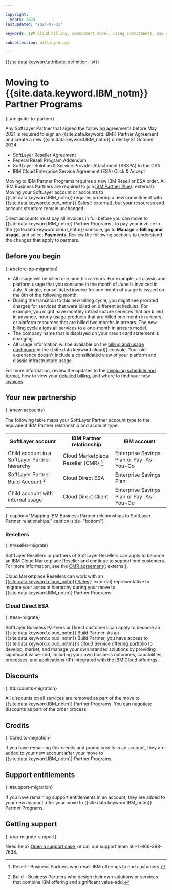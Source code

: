 ```yaml
---

copyright:
  years: 2024
lastupdated: "2024-07-31"

keywords: IBM Cloud billing, commitment model, using commitments, pay as you go with committed use, enterprise savings plan

subcollection: billing-usage

---
```



{{site.data.keyword.attribute-definition-list}}


# Moving to {{site.data.keyword.IBM_notm}} Partner Programs
{: #migrate-to-partner}

Any SoftLayer Partner that signed the following agreements before May 2021 is required to sign an {{site.data.keyword.IBM}} Partner Agreement and create a new {{site.data.keyword.IBM_notm}} order by 31 October 2024:
- SoftLayer Reseller Agreement
- Federal Resell Program Addendum
- SoftLayer Solution & Service Provider Attachment (SSSPA) to the CSA
- IBM Cloud Enterprise Service Agreement (ESA) Click & Accept

Moving to IBM Partner Programs requires a new IBM Resell or ESA order. All IBM Business Partners are required to join [IBM Partner Plus](https://www.ibm.com/partnerplus/){: external}. Moving your SoftLayer account or accounts to {{site.data.keyword.IBM_notm}} requires ordering a new commitment with [{{site.data.keyword.cloud_notm}} Sales](https://www.ibm.com/cloud?contactmodule){: external}, but your resources and account structure remain unchanged.

Direct accounts must pay all invoices in full before you can move to {{site.data.keyword.IBM_notm}} Partner Programs. To pay your invoice in the {{site.data.keyword.cloud_notm}} console, go to **Manage** > **Billing and usage**, and select **Payments**. Review the following sections to understand the changes that apply to partners.

## Before you begin
{: #before-bp-migration}

- All usage will be billed one month in arrears. For example, all classic and platform usage that you consume in the month of June is invoiced in July. A single, consolidated invoice for one month of usage is issued on the 8th of the following month.
- During the transition to this new billing cycle, you might see prorated charges for services that were billed on different schedules. For example, you might have monthly infrastructure services that are billed in advance, hourly usage products that are billed one month in arrears, or platform resources that are billed two months in arrears. The new billing cycle aligns all services to a one-month in arrears model.
- The company name that is displayed on your credit card statement is changing.
- All usage information will be available on the [billing and usage dashboard](/billing/) in the {{site.data.keyword.cloud}} console. Your old experience doesn't include a consilidated view of your platform and classic infrastructure usage.

For more information, review the updates to the [invoicing schedule and format](/docs/enterprise-management?topic=enterprise-management-migrate-to-simple#invoice-compare), how to view your [detailed billing](/docs/enterprise-management?topic=enterprise-management-migrate-to-simple#find-detials), and where to find your new [invoices](/docs/enterprise-management?topic=enterprise-management-migrate-to-simple#new-invoices).

## Your new partnership
{: #new-accounts}

The following table maps your SoftLayer Partner account type to the equivalent IBM Partner relationship and account type:

| SoftLayer account | IBM Partner relationship | IBM account |
|--------------|------------------|------------------------|
| Child account in a SoftLayer Partner hierarchy | Cloud Marketplace Reseller (CMR) [^tabletext] | Enterprise Savings Plan or Pay-As-You-Go |
| SoftLayer Partner Build Account [^tabletext2] | Cloud Direct ESA | Enterprise Savings Plan |
| Child account with internal usage | Cloud Direct Client | Enterprise Savings Plan or Pay-As-You-Go |
{: caption="Mapping IBM Business Partner relationships to SoftLayer Partner relationships." caption-side="bottom"}

[^tabletext]: Resell – Business Partners who resell IBM offerings to end customers.
[^tabletext2]: Build - Business Partners who design their own solutions or services that combine IBM offering and significant value-add.

### Resellers
{: #reseller-migrate}

SoftLayer Resellers or partners of SoftLayer Resellers can apply to become an IBM Cloud Marketplace Reseller and continue to support end customers. For more information, see the [CMR agreement](https://ibm.seismic.com/Link/Content/DC8bm264qQjb88QBp8fcc7bXbX68){: external}.

Cloud Marketplace Resellers can work with an [{{site.data.keyword.cloud_notm}} Sales](https://www.ibm.com/cloud?contactmodule){: external} representative to migrate your account hierarchy during your move to {{site.data.keyword.IBM_notm}} Partner Programs.

### Cloud Direct ESA
{: #esa-migrate}

SoftLayer Business Partners or Direct customers can apply to become an {{site.data.keyword.cloud_notm}} Build Partner. As an {{site.data.keyword.cloud_notm}} Build Partner, you have access to {{site.data.keyword.cloud_notm}}’s Cloud Service offering portfolio to develop, market, and manage your own branded solutions by providing significant value-add, including your own business outcomes, capabilities, processes, and applications (IP) integrated with the IBM Cloud offerings.

## Discounts
{: #discounts-migration}

All discounts on all services are removed as part of the move to {{site.data.keyword.IBM_notm}} Partner Programs. You can negotiate discounts as part of the order process.

## Credits
{: #credits-migration}

If you have remaining flex credits and promo credits in an account, they are added to your new account after your move to {{site.data.keyword.IBM_notm}} Partner Programs.

## Support entitlements
{: #support-migration}

If you have remaining support entitlements in an account, they are added to your new account after your move to {{site.data.keyword.IBM_notm}} Partner Programs.

## Getting support
{: #bp-migrate-support}

Need help? [Open a support case](/unifiedsupport/supportcenter), or call our support team at +1-866-398-7638.
